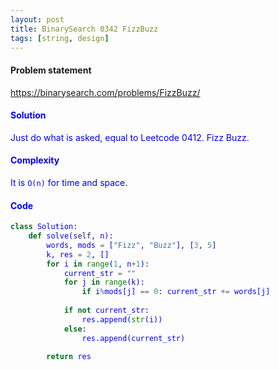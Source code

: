 ```yaml
---
layout: post
title: BinarySearch 0342 FizzBuzz
tags: [string, design]
---
```


#### Problem statement

<a href="https://binarysearch.com/problems/FizzBuzz/"> <font color = blue>https://binarysearch.com/problems/FizzBuzz/

#### Solution
Just do what is asked, equal to Leetcode 0412. Fizz Buzz.

#### Complexity
It is `O(n)` for time and space.

#### Code
```python
class Solution:
    def solve(self, n):
        words, mods = ["Fizz", "Buzz"], [3, 5]
        k, res = 2, []
        for i in range(1, n+1):
            current_str = ""
            for j in range(k):
                if i%mods[j] == 0: current_str += words[j]
                    
            if not current_str:
                res.append(str(i))
            else:
                res.append(current_str)
                
        return res
```

